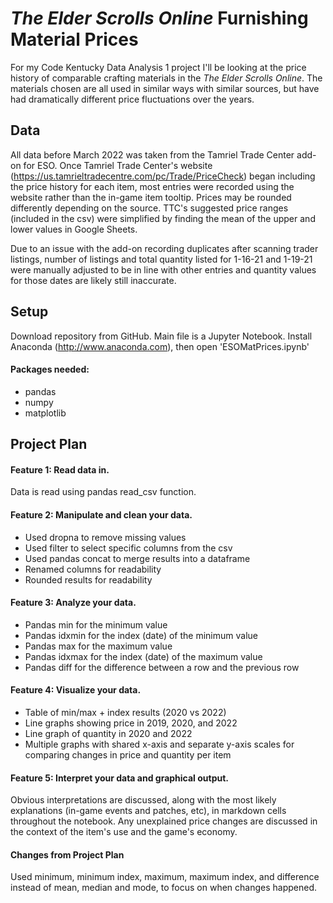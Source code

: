 # __*The Elder Scrolls Online* Furnishing Material Prices__

For my Code Kentucky Data Analysis 1 project I'll be looking at the price history of comparable crafting materials in the *The Elder Scrolls Online*. The materials chosen are all used in similar ways with similar sources, but have had dramatically different price fluctuations over the years. 

## __Data__

All data before March 2022 was taken from the Tamriel Trade Center add-on for ESO. Once Tamriel Trade Center's website (https://us.tamrieltradecentre.com/pc/Trade/PriceCheck) began including the price history for each item, most entries were recorded using the website rather than the in-game item tooltip. Prices may be rounded differently depending on the source. TTC's suggested price ranges (included in the csv) were simplified by finding the mean of the upper and lower values in Google Sheets.

Due to an issue with the add-on recording duplicates after scanning trader listings, number of listings and total quantity listed for 1-16-21 and 1-19-21 were manually adjusted to be in line with other entries and quantity values for those dates are likely still inaccurate.

## __Setup__

Download repository from GitHub. 
Main file is a Jupyter Notebook. Install Anaconda (http://www.anaconda.com), then open 'ESOMatPrices.ipynb'

#### __Packages needed:__

- pandas
- numpy
- matplotlib

## __Project Plan__

#### Feature 1: Read data in.

Data is read using pandas read_csv function.

#### Feature 2: Manipulate and clean your data.

- Used dropna to remove missing values
- Used filter to select specific columns from the csv
- Used pandas concat to merge results into a dataframe
- Renamed columns for readability
- Rounded results for readability

#### Feature 3: Analyze your data.

- Pandas min for the minimum value
- Pandas idxmin for the index (date) of the minimum value
- Pandas max for the maximum value
- Pandas idxmax for the index (date) of the maximum value
- Pandas diff for the difference between a row and the previous row

#### Feature 4: Visualize your data.

- Table of min/max + index results (2020 vs 2022)
- Line graphs showing price in 2019, 2020, and 2022
- Line graph of quantity in 2020 and 2022
- Multiple graphs with shared x-axis and separate y-axis scales for comparing changes in price and quantity per item

#### Feature 5: Interpret your data and graphical output.

Obvious interpretations are discussed, along with the most likely explanations (in-game events and patches, etc), in markdown cells throughout the notebook. Any unexplained price changes are discussed in the context of the item's use and the game's economy.

#### __Changes from Project Plan__

Used minimum, minimum index, maximum, maximum index, and difference instead of mean, median and mode, to focus on when changes happened.